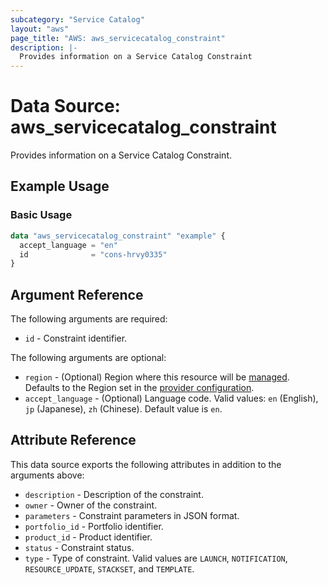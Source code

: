 ```yaml
---
subcategory: "Service Catalog"
layout: "aws"
page_title: "AWS: aws_servicecatalog_constraint"
description: |-
  Provides information on a Service Catalog Constraint
---
```


# Data Source: aws_servicecatalog_constraint

Provides information on a Service Catalog Constraint.

## Example Usage

### Basic Usage

```terraform
data "aws_servicecatalog_constraint" "example" {
  accept_language = "en"
  id              = "cons-hrvy0335"
}
```

## Argument Reference

The following arguments are required:

* `id` - Constraint identifier.

The following arguments are optional:

* `region` - (Optional) Region where this resource will be [managed](https://docs.aws.amazon.com/general/latest/gr/rande.html#regional-endpoints). Defaults to the Region set in the [provider configuration](https://registry.terraform.io/providers/hashicorp/aws/latest/docs#aws-configuration-reference).
* `accept_language` - (Optional) Language code. Valid values: `en` (English), `jp` (Japanese), `zh` (Chinese). Default value is `en`.

## Attribute Reference

This data source exports the following attributes in addition to the arguments above:

* `description` - Description of the constraint.
* `owner` - Owner of the constraint.
* `parameters` - Constraint parameters in JSON format.
* `portfolio_id` - Portfolio identifier.
* `product_id` - Product identifier.
* `status` - Constraint status.
* `type` - Type of constraint. Valid values are `LAUNCH`, `NOTIFICATION`, `RESOURCE_UPDATE`, `STACKSET`, and `TEMPLATE`.
